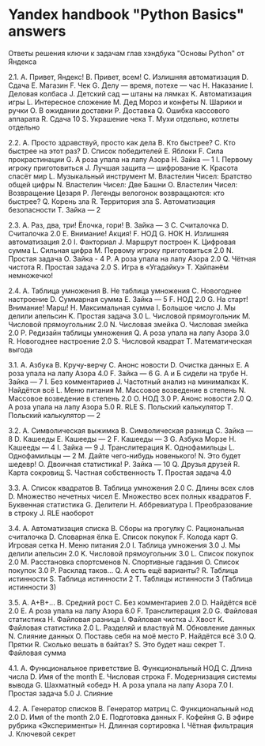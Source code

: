 # Yandex handbook "Python Basics" answers

Ответы решения ключи к задачам глав хэндбука "Основы Python" от Яндекса

2.1.
A. Привет, Яндекс!
B. Привет, всем!
C. Излишняя автоматизация
D. Сдача
E. Магазин
F. Чек
G. Делу — время, потехе — час
H. Наказание
I. Деловая колбаса
J. Детский сад — штаны на лямках
K. Автоматизация игры
L. Интересное сложение
M. Дед Мороз и конфеты
N. Шарики и ручки
O. В ожидании доставки
P. Доставка
Q. Ошибка кассового аппарата
R. Сдача 10
S. Украшение чека
T. Мухи отдельно, котлеты отдельно

2.2.
A. Просто здравствуй, просто как дела
B. Кто быстрее?
C. Кто быстрее на этот раз?
D. Список победителей
E. Яблоки
F. Сила прокрастинации
G. А роза упала на лапу Азора
H. Зайка — 1
I. Первому игроку приготовиться
J. Лучшая защита — шифрование
K. Красота спасёт мир
L. Музыкальный инструмент
M. Властелин Чисел: Братство общей цифры
N. Властелин Чисел: Две Башни
O. Властелин Чисел: Возвращение Цезаря
P. Легенды велогонок возвращаются: кто быстрее?
Q. Корень зла
R. Территория зла
S. Автоматизация безопасности
T. Зайка — 2

2.3.
A. Раз, два, три! Ёлочка, гори!
B. Зайка — 3
C. Считалочка
D. Считалочка 2.0
E. Внимание! Акция!
F. НОД
G. НОК
H. Излишняя автоматизация 2.0
I. Факториал
J. Маршрут построен
K. Цифровая сумма
L. Сильная цифра
M. Первому игроку приготовиться 2.0
N. Простая задача
O. Зайка - 4
P. А роза упала на лапу Азора 2.0
Q. Чётная чистота
R. Простая задача 2.0
S. Игра в «Угадайку»
T. Хайпанём немножечко!

2.4.
A. Таблица умножения
B. Не таблица умножения
C. Новогоднее настроение
D. Суммарная сумма
E. Зайка — 5
F. НОД 2.0
G. На старт! Внимание! Марш!
H. Максимальная сумма
I. Большое число
J. Мы делили апельсин
K. Простая задача 3.0
L. Числовой прямоугольник
M. Числовой прямоугольник 2.0
N. Числовая змейка
O. Числовая змейка 2.0
P. Редизайн таблицы умножения
Q. А роза упала на лапу Азора 3.0
R. Новогоднее настроение 2.0
S. Числовой квадрат
T. Математическая выгода

3.1.
A. Азбука
B. Кручу-верчу
C. Анонс новости
D. Очистка данных
E. А роза упала на лапу Азора 4.0
F. Зайка — 6
G. А и Б сидели на трубе
H. Зайка — 7
I. Без комментариев
J. Частотный анализ на минималках
K. Найдётся всё
L. Меню питания
M. Массовое возведение в степень
N. Массовое возведение в степень 2.0
O. НОД 3.0
P. Анонс новости 2.0
Q. А роза упала на лапу Азора 5.0
R. RLE
S. Польский калькулятор
T. Польский калькулятор — 2

3.2.
A. Символическая выжимка
B. Символическая разница
C. Зайка — 8
D. Кашееды
E. Кашееды — 2
F. Кашееды — 3
G. Азбука Морзе
H. Кашееды — 4
I. Зайка — 9
J. Транслитерация
K. Однофамильцы
L. Однофамильцы — 2
M. Дайте чего-нибудь новенького!
N. Это будет шедевр!
O. Двоичная статистика!
P. Зайка — 10
Q. Друзья друзей
R. Карта сокровищ
S. Частная собственность
T. Простая задача 4.0

3.3.
A. Список квадратов
B. Таблица умножения 2.0
C. Длины всех слов
D. Множество нечетных чисел
E. Множество всех полных квадратов
F. Буквенная статистика
G. Делители
H. Аббревиатура
I. Преобразование в строку
J. RLE наоборот

3.4.
A. Автоматизация списка
B. Сборы на прогулку
C. Рациональная считалочка
D. Словарная ёлка
E. Список покупок
F. Колода карт
G. Игровая сетка
H. Меню питания 2.0
I. Таблица умножения 3.0
J. Мы делили апельсин 2.0
K. Числовой прямоугольник 3.0
L. Список покупок 2.0
M. Расстановка спортсменов
N. Спортивные гадания
O. Список покупок 3.0
P. Расклад таков...
Q. А есть ещё варианты?
R. Таблица истинности
S. Таблица истинности 2
T. Таблицы истинности 3 (Таблица истинности 3)

3.5.
A. A+B+...
B. Средний рост
C. Без комментариев 2.0
D. Найдётся всё 2.0
E. А роза упала на лапу Азора 6.0
F. Транслитерация 2.0
G. Файловая статистика
H. Файловая разница
I. Файловая чистка
J. Хвост
K. Файловая статистика 2.0
L. Разделяй и властвуй
M. Обновление данных
N. Слияние данных
O. Поставь себя на моё место
P. Найдётся всё 3.0
Q. Прятки
R. Сколько вешать в байтах?
S. Это будет наш секрет
T. Файловая сумма

4.1.
A. Функциональное приветствие
B. Функциональный НОД
C. Длина числа
D. Имя of the month
E. Числовая строка
F. Модернизация системы вывода
G. Шахматный «обед»
H. А роза упала на лапу Азора 7.0
I. Простая задача 5.0
J. Слияние

4.2.
A. Генератор списков
B. Генератор матриц
C. Функциональный нод 2.0
D. Имя of the month 2.0
E. Подготовка данных
F. Кофейня
G. В эфире рубрика «Эксперименты»
H. Длинная сортировка
I. Чётная фильтрация
J. Ключевой секрет
